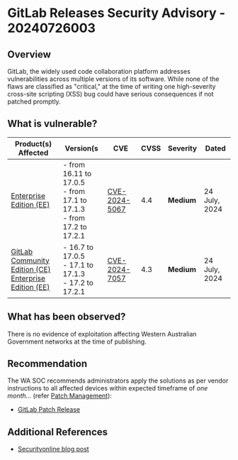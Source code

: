 # GitLab Releases Security Advisory - 20240726003

## Overview

GitLab, the widely used code collaboration platform addresses vulnerabilities across multiple versions of its software. While none of the flaws are classified as "critical," at the time of writing one high-severity cross-site scripting (XSS) bug could have serious consequences if not patched promptly.

## What is vulnerable?

| Product(s) Affected                                                                                                                               | Version(s                                                                      | CVE                                                             | CVSS | Severity   | Dated         |
| ------------------------------------------------------------------------------------------------------------------------------------------------- | ------------------------------------------------------------------------------ | --------------------------------------------------------------- | ---- | ---------- | ------------- |
| [Enterprise Edition (EE)](https://about.gitlab.com/releases/2024/07/24/patch-release-gitlab-17-2-1-released/)                                     | - from 16.11 to 17.0.5 <br/> - from 17.1 to 17.1.3 <br/> - from 17.2 to 17.2.1 | [CVE-2024-5067](https://nvd.nist.gov/vuln/detail/CVE-2024-5067) | 4.4  | **Medium** | 24 July, 2024 |
| [GitLab Community Edition (CE) <br/> Enterprise Edition (EE)](https://about.gitlab.com/releases/2024/07/24/patch-release-gitlab-17-2-1-released/) | - 16.7 to 17.0.5 <br/> - 17.1 to 17.1.3 <br/> - 17.2 to 17.2.1                 | [CVE-2024-7057](https://nvd.nist.gov/vuln/detail/CVE-2024-7057) | 4.3  | **Medium** | 24 July, 2024 |

## What has been observed?

There is no evidence of exploitation affecting Western Australian Government networks at the time of publishing.

## Recommendation

The WA SOC recommends administrators apply the solutions as per vendor instructions to all affected devices within expected timeframe of *one month...* (refer [Patch Management](../guidelines/patch-management.md)):

- [GitLab Patch Release](https://about.gitlab.com/releases/2024/07/24/patch-release-gitlab-17-2-1-released/)

## Additional References

- [Securityonline blog post](https://securityonline.info/gitlab-patches-six-security-flaws-urges-immediate-update/)
